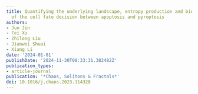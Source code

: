 ```yaml
---
title: Quantifying the underlying landscape, entropy production and biological path
  of the cell fate decision between apoptosis and pyroptosis
authors:
- Jun Jin
- Fei Xu
- Zhilong Liu
- Jianwei Shuai
- Xiang Li
date: '2024-01-01'
publishDate: '2024-11-30T08:33:31.382482Z'
publication_types:
- article-journal
publication: '*Chaos, Solitons & Fractals*'
doi: 10.1016/j.chaos.2023.114328
---
```

